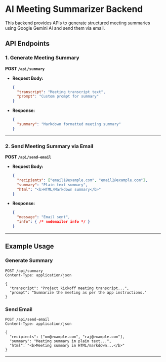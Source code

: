 # AI Meeting Summarizer Backend

This backend provides APIs to generate structured meeting summaries using Google Gemini AI and send them via email.

## API Endpoints

### 1. Generate Meeting Summary

**POST `/api/summary`**

- **Request Body:**
  ```json
  {
    "transcript": "Meeting transcript text",
    "prompt": "Custom prompt for summary"
  }
  ```
- **Response:**
  ```json
  {
    "summary": "Markdown formatted meeting summary"
  }
  ```

---

### 2. Send Meeting Summary via Email

**POST `/api/send-email`**

- **Request Body:**
  ```json
  {
    "recipients": ["email1@example.com", "email2@example.com"],
    "summary": "Plain text summary",
    "html": "<b>HTML/Markdown summary</b>"
  }
  ```
- **Response:**
  ```json
  {
    "message": "Email sent",
    "info": { /* nodemailer info */ }
  }
  ```

---

## Example Usage

### Generate Summary

```http
POST /api/summary
Content-Type: application/json

{
  "transcript": "Project kickoff meeting transcript...",
  "prompt": "Summarize the meeting as per the app instructions."
}
```

### Send Email

```http
POST /api/send-email
Content-Type: application/json

{
  "recipients": ["om@example.com", "raj@example.com"],
  "summary": "Meeting summary in plain text...",
  "html": "<b>Meeting summary in HTML/markdown...</b>"
}
```

---